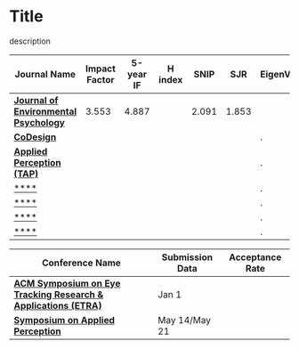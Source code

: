 # Title
description

| **Journal Name**  | **Impact Factor**  | **5-year IF**  | **H index** | **SNIP** | **SJR**  | EigenValue  |
|---|---|---|---|---|---|---|
| [**Journal of Environmental Psychology**](https://www.journals.elsevier.com/journal-of-environmental-psychology)  | 3.553    | 4.887   |   |  2.091  |  1.853  |   |
| [**CoDesign**](https://www.tandfonline.com/toc/ncdn20/current)  |   |   |   |   |   | .  |
| [**Applied Perception (TAP)**](https://tap.acm.org/)  |   |   |   |   |   | .  |
| [****]()  |   |   |   |   |   | .  |
| [****]()  |   |   |   |   |   | .  |
| [****]()  |   |   |   |   |   | .  |
| [****]()  |   |   |   |   |   | .  |

| **Conference Name**  | **Submission Data**  | **Acceptance Rate**  |
|---|---|---|
| [**ACM Symposium on Eye Tracking Research & Applications (ETRA)**](http://etra.acm.org/2019/index.html)  |  Jan 1 |   |
| [**Symposium on Applied Perception**](https://sap.acm.org/2019/)  | May 14/May 21  |   |